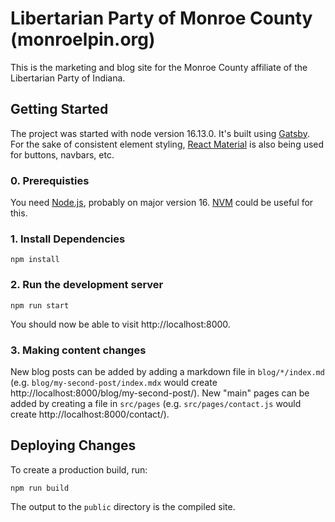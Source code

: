 # Libertarian Party of Monroe County (monroelpin.org)

This is the marketing and blog site for the Monroe County affiliate of the Libertarian Party of Indiana.

## Getting Started

The project was started with node version 16.13.0. It's built using [Gatsby](https://www.gatsbyjs.com/). For the sake of consistent element styling, [React Material](https://mui.com/) is also being used for buttons, navbars, etc.

### 0. Prerequisties

You need [Node.js](https://nodejs.org/en/), probably on major version 16. [NVM](https://github.com/nvm-sh/nvm) could be useful for this.

### 1. Install Dependencies

```
npm install
```

### 2. Run the development server

```
npm run start
```

You should now be able to visit http://localhost:8000.

### 3. Making content changes

New blog posts can be added by adding a markdown file in `blog/*/index.md` (e.g. `blog/my-second-post/index.mdx` would create http://localhost:8000/blog/my-second-post/). New "main" pages can be added by creating a file in `src/pages` (e.g. `src/pages/contact.js` would create http://localhost:8000/contact/).

## Deploying Changes

To create a production build, run:

```
npm run build
```

The output to the `public` directory is the compiled site.